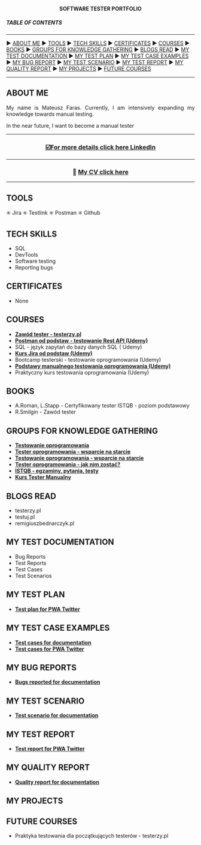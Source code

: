 <p align="center"><b>SOFTWARE TESTER PORTFOLIO</b></p>

##### TABLE OF CONTENTS

-----

:arrow_forward: [ABOUT ME](#aboutme) :arrow_forward: [TOOLS](#tools) :arrow_forward: [TECH SKILLS](#techskills) :arrow_forward: [CERTIFICATES](#certificates) :arrow_forward: [COURSES](#courses) 
:arrow_forward: [BOOKS](#books) :arrow_forward: [GROUPS FOR KNOWLEDGE GATHERING](#groupsforknowledgegathering) :arrow_forward: [BLOGS READ](#blogsread) :arrow_forward: [MY TEST DOCUMENTATION](#mytestDocumentation) :arrow_forward: [MY TEST PLAN](#mytestplan) :arrow_forward: [MY TEST CASE EXAMPLES](#mytestcaseexamples) :arrow_forward: [MY BUG REPORT](#mybugreports) :arrow_forward: [MY TEST SCENARIO](#mytestscenario) :arrow_forward: [MY TEST REPORT](#mytestreport) :arrow_forward: [MY QUALITY REPORT](#myqualityreport) :arrow_forward: [MY PROJECTS](#myprojects) :arrow_forward: [FUTURE COURSES](#futurecourses) 

-----

## <a name="aboutme">ABOUT ME</a>
<p align="justify">My name is Mateusz Faras. Currently, I am intensively expanding my knowledge towards manual testing.</p>

<p align="justify">In the near future, I want to become a manual tester</p>

-----

### <p align="center"><a href="https://www.linkedin.com/in/mateusz-faraś-284240227" target="_blank">☑️For more details click here <b>LinkedIn</b></a></p>

-----

### <p align="center">:scroll: <a href="https://drive.google.com/file/d/15qNBUDC1p08m6fahlgEO702M44S4gevD/view?usp=drive_link" target="_blank">My CV click here </a></p>

-----
## <a name="tools">TOOLS</a>

:eight_spoked_asterisk: Jira
:eight_spoked_asterisk: Testlink
:eight_spoked_asterisk: Postman
:eight_spoked_asterisk: Github

## <a name="techskills">TECH SKILLS</a>

- SQL
- DevTools
- Software testing
- Reporting bugs

## <a name="certificates">CERTIFICATES</a>

- None

## <a name="courses">COURSES</a>

- **[Zawód tester - testerzy.pl](http://edu.ittraining.pl/pokaz_dyplom/pl/9305)**
- **[Postman od podstaw - testowanie Rest API (Udemy)](https://www.udemy.com/certificate/UC-6f725ab1-90b6-45e5-a6d9-32317edb1e76/)**
- SQL - język zapytań do bazy danych SQL ( Udemy)
- **[Kurs Jira od podstaw (Udemy)](https://www.udemy.com/certificate/UC-b8be6fcf-7aaa-43fc-83ff-933ba97f93d9/)**
- Bootcamp testerski - testowanie oprogramowania (Udemy)
- **[Podstawy manualnego testowania oprogramowania (Udemy)](https://www.udemy.com/certificate/UC-cfddd341-ae42-4086-b479-61bcaa24a41d/)**
- Praktyczny kurs testowania oprogramowania (Udemy)

## <a name="books">BOOKS</a>

- A.Roman, L.Stapp - Certyfikowany tester ISTQB - poziom podstawowy
- R.Smilgin - Zawód tester

## <a name="groupsforknowledgegathering">GROUPS FOR KNOWLEDGE GATHERING</a>

- **[Testowanie oprogramowania](https://www.facebook.com/groups/141683635854223)**
- **[Tester oprogramowania - wsparcie na starcie](https://www.facebook.com/groups/417833158717454)**
- **[Testowanie oprogramowania - wsparcie na starcie](https://www.facebook.com/groups/215557562210470)**
- **[Tester oprogramowania - jak nim zostać?](https://www.facebook.com/groups/531570473876610)**
- **[ISTQB - egzaminy, pytania, testy](https://www.facebook.com/groups/194288250951242)**
- **[Kurs Tester Manualny](https://www.facebook.com/groups/246926649684135)**

## <a name="blogsread">BLOGS READ</a>

- testerzy.pl
- testuj.pl
- remigiuszbednarczyk.pl

## <a name="mytestdocumentation">MY TEST DOCUMENTATION</a>

- Bug Reports
- Test Reports
- Test Cases
- Test Scenarios

## <a name="mytestplan">MY TEST PLAN</a>

- **[Test plan for PWA Twitter](https://drive.google.com/file/d/1Cqzn_8Jhn-2-bx8LyKwvEAbhFtSxZ613/view?usp=drive_link)**

## <a name="mytestcaseexamples">MY TEST CASE EXAMPLES</a>

- **[Test cases for documentation](https://docs.google.com/spreadsheets/d/1c8bvixIfDQ3QzkO3gHKFdwh4C_mGfcEf/edit?usp=drive_link&ouid=117004017568442638426&rtpof=true&sd=true)**
- **[Test cases for PWA Twitter](https://drive.google.com/file/d/1HyzE03Mkmo4mLfl_YXkxJ7Q-kbkB4uze/view?usp=drive_link)**

## <a name="mybugreports">MY BUG REPORTS</a>

- **[Bugs reported for documentation](https://drive.google.com/file/d/1xVMDtHAPEn4MsqmyyUIECoaUH7ssvzxr/view?usp=drive_link)**

## <a name="mytestscenario">MY TEST SCENARIO</a>

- **[Test scenario for documentation](https://docs.google.com/spreadsheets/d/1aq9b3Hl9GGcLVyvz0pthd9xok_4FdLjZ/edit?usp=drive_link&ouid=117004017568442638426&rtpof=true&sd=true)**

## <a name="mytestreport">MY TEST REPORT</a>

- **[Test report for PWA Twitter](https://drive.google.com/file/d/1QMxl2gbQyD6s4gEatPSHDn5_RNGyWuw2/view?usp=drive_link)**

## <a name="myqualityreport">MY QUALITY REPORT</a>

- **[Quality report for documentation](https://drive.google.com/file/d/1NCP6BTNEBHVjsiXhZFpZophxIXnBuZ5E/view?usp=drive_link)**
  
## <a name="myprojects">MY PROJECTS</a>


## <a name="futurecourses">FUTURE COURSES</a>

- Praktyka testowania dla początkujących testerów - testerzy.pl 
